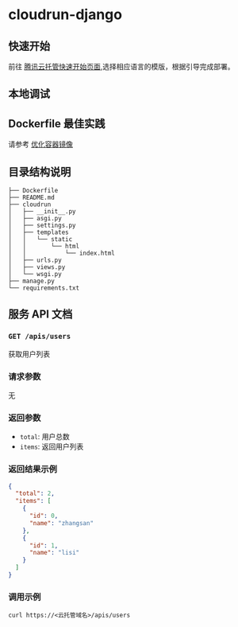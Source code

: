 # cloudrun-django

## 快速开始

前往 [腾讯云托管快速开始页面](https://tcb.cloud.tencent.com/dev?envId=lowcode-9gms1m53798f7294#/platform-run),选择相应语言的模版，根据引导完成部署。

## 本地调试

## Dockerfile 最佳实践

请参考 [优化容器镜像](https://docs.cloudbase.net/run/develop/image-optimization)

## 目录结构说明

```
├── Dockerfile
├── README.md
├── cloudrun
│   ├── __init__.py
│   ├── asgi.py
│   ├── settings.py
│   ├── templates
│   │   └── static
│   │       └── html
│   │           └── index.html
│   ├── urls.py
│   ├── views.py
│   └── wsgi.py
├── manage.py
└── requirements.txt
```

## 服务 API 文档

### `GET /apis/users`

获取用户列表

### 请求参数

无

### 返回参数

- `total`: 用户总数
- `items`: 返回用户列表

### 返回结果示例

```json
{
  "total": 2,
  "items": [
    {
      "id": 0,
      "name": "zhangsan"
    },
    {
      "id": 1,
      "name": "lisi"
    }
  ]
}
```

### 调用示例

```curl https://<云托管域名>/apis/users```
